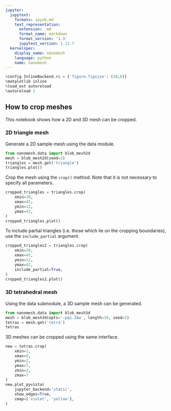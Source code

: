 ```yaml
---
jupyter:
  jupytext:
    formats: ipynb,md
    text_representation:
      extension: .md
      format_name: markdown
      format_version: '1.3'
      jupytext_version: 1.13.7
  kernelspec:
    display_name: nanomesh
    language: python
    name: nanomesh
---
```


```python
%config InlineBackend.rc = {'figure.figsize': (10,6)}
%matplotlib inline
%load_ext autoreload
%autoreload 2
```

## How to crop meshes

This notebook shows how a 2D and 3D mesh can be cropped.


### 2D triangle mesh

Generate a 2D sample mesh using the data module.

```python
from nanomesh.data import blob_mesh2d
mesh = blob_mesh2d(seed=2)
triangles = mesh.get('triangle')
triangles.plot()
```

Crop the mesh using the `crop()` method. Note that it is not necessary to specify all parameters.

```python
cropped_triangles = triangles.crop(
    xmin=20,
    xmax=45,
    ymin=12,
    ymax=42,
)
cropped_triangles.plot()
```

To include partial triangles (i.e. those which lie on the cropping boundaries), use the `include_partial` argument.

```python
cropped_triangles2 = triangles.crop(
    xmin=20,
    xmax=45,
    ymin=12,
    ymax=42,
    include_partial=True,
)
cropped_triangles2.plot()
```

### 3D tetrahedral mesh

Using the data submodule, a 3D sample mesh can be generated.

```python
from nanomesh.data import blob_mesh3d
mesh = blob_mesh3d(opts='-pq1.2Aa', length=10, seed=2)
tetras = mesh.get('tetra')
tetras
```

3D meshes can be cropped using the same interface.

```python
new = tetras.crop(
    xmin=2,
    xmax=8,
    ymin=2,
    ymax=7,
    zmin=2,
    zmax=7
)
new.plot_pyvista(
    jupyter_backend='static',
    show_edges=True,
    cmap=['violet', 'yellow'],
)
```
